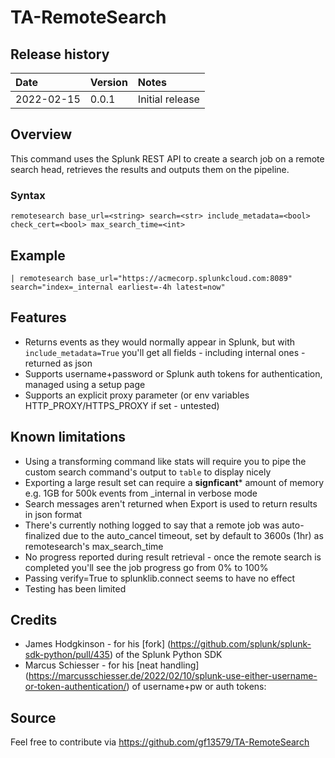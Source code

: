 # TA-RemoteSearch

## Release history

| Date       | Version | Notes           |
| :--------- | :------ | :-------------- |
| 2022-02-15 | 0.0.1   | Initial release |

## Overview

This command uses the Splunk REST API to create a search job on a remote search head, retrieves the results and outputs them on the pipeline.

### Syntax

```
remotesearch base_url=<string> search=<str> include_metadata=<bool> check_cert=<bool> max_search_time=<int>
```

## Example

```
| remotesearch base_url="https://acmecorp.splunkcloud.com:8089" search="index=_internal earliest=-4h latest=now"
```

## Features

* Returns events as they would normally appear in Splunk, but with `include_metadata=True` you'll get all fields - including internal ones - returned as json
* Supports username+password or Splunk auth tokens for authentication, managed using a setup page
* Supports an explicit proxy parameter (or env variables HTTP_PROXY/HTTPS_PROXY if set - untested)

## Known limitations

* Using a transforming command like stats will require you to pipe the custom search command's output to `table` to display nicely
* Exporting a large result set can require a **signficant*** amount of memory e.g. 1GB for 500k events from _internal in verbose mode
* Search messages aren't returned when Export is used to return results in json format
* There's currently nothing logged to say that a remote job was auto-finalized due to the auto_cancel timeout, set by default to 3600s (1hr) as remotesearch's max_search_time
* No progress reported during result retrieval - once the remote search is completed you'll see the job progress go from 0% to 100%
* Passing verify=True to splunklib.connect seems to have no effect
* Testing has been limited

## Credits

* James Hodgkinson - for his [fork] (https://github.com/splunk/splunk-sdk-python/pull/435) of the Splunk Python SDK
* Marcus Schiesser - for his [neat handling] (https://marcusschiesser.de/2022/02/10/splunk-use-either-username-or-token-authentication/) of username+pw or auth tokens: 

## Source

Feel free to contribute via https://github.com/gf13579/TA-RemoteSearch
